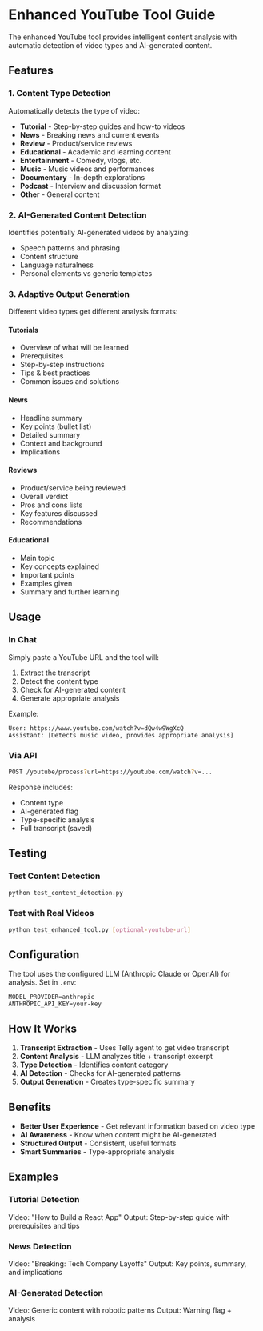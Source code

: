 # Enhanced YouTube Tool Guide

The enhanced YouTube tool provides intelligent content analysis with automatic detection of video types and AI-generated content.

## Features

### 1. Content Type Detection
Automatically detects the type of video:
- **Tutorial** - Step-by-step guides and how-to videos
- **News** - Breaking news and current events
- **Review** - Product/service reviews
- **Educational** - Academic and learning content
- **Entertainment** - Comedy, vlogs, etc.
- **Music** - Music videos and performances
- **Documentary** - In-depth explorations
- **Podcast** - Interview and discussion format
- **Other** - General content

### 2. AI-Generated Content Detection
Identifies potentially AI-generated videos by analyzing:
- Speech patterns and phrasing
- Content structure
- Language naturalness
- Personal elements vs generic templates

### 3. Adaptive Output Generation
Different video types get different analysis formats:

#### Tutorials
- Overview of what will be learned
- Prerequisites
- Step-by-step instructions
- Tips & best practices
- Common issues and solutions

#### News
- Headline summary
- Key points (bullet list)
- Detailed summary
- Context and background
- Implications

#### Reviews
- Product/service being reviewed
- Overall verdict
- Pros and cons lists
- Key features discussed
- Recommendations

#### Educational
- Main topic
- Key concepts explained
- Important points
- Examples given
- Summary and further learning

## Usage

### In Chat
Simply paste a YouTube URL and the tool will:
1. Extract the transcript
2. Detect the content type
3. Check for AI-generated content
4. Generate appropriate analysis

Example:
```
User: https://www.youtube.com/watch?v=dQw4w9WgXcQ
Assistant: [Detects music video, provides appropriate analysis]
```

### Via API
```bash
POST /youtube/process?url=https://youtube.com/watch?v=...
```

Response includes:
- Content type
- AI-generated flag
- Type-specific analysis
- Full transcript (saved)

## Testing

### Test Content Detection
```bash
python test_content_detection.py
```

### Test with Real Videos
```bash
python test_enhanced_tool.py [optional-youtube-url]
```

## Configuration

The tool uses the configured LLM (Anthropic Claude or OpenAI) for analysis.
Set in `.env`:
```
MODEL_PROVIDER=anthropic
ANTHROPIC_API_KEY=your-key
```

## How It Works

1. **Transcript Extraction** - Uses Telly agent to get video transcript
2. **Content Analysis** - LLM analyzes title + transcript excerpt
3. **Type Detection** - Identifies content category
4. **AI Detection** - Checks for AI-generated patterns
5. **Output Generation** - Creates type-specific summary

## Benefits

- **Better User Experience** - Get relevant information based on video type
- **AI Awareness** - Know when content might be AI-generated
- **Structured Output** - Consistent, useful formats
- **Smart Summaries** - Type-appropriate analysis

## Examples

### Tutorial Detection
Video: "How to Build a React App"
Output: Step-by-step guide with prerequisites and tips

### News Detection
Video: "Breaking: Tech Company Layoffs"
Output: Key points, summary, and implications

### AI-Generated Detection
Video: Generic content with robotic patterns
Output: Warning flag + analysis